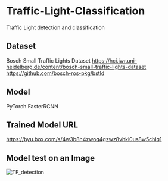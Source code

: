 # Traffic-Light-Classification
Traffic Light detection and classification

## Dataset
Bosch Small Traffic Lights Dataset
https://hci.iwr.uni-heidelberg.de/content/bosch-small-traffic-lights-dataset
https://github.com/bosch-ros-pkg/bstld


## Model
PyTorch FasterRCNN

## Trained Model URL
https://byu.box.com/s/4w3b8h4zwoq4gzwz8vhkl0us8w5chlq1


## Model test on an Image
![TF_detection](https://user-images.githubusercontent.com/1760420/101208526-5235da80-3640-11eb-89e5-0e67f5c28c03.png)
